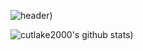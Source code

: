 ![header](https://capsule-render.vercel.app/api?type=Waving&color=D7BBF5&height=400&section=header&text=Welcome&fontColor=A076F9&fontSize=90&animation=blink&descSize=100&stroke=6528F7&&strokeWidth=3.82))

<!--<a href="클릭시 이동할 링크" target="_blank"><img src="https://img.shields.io/badge/문자-색코드?style=flat-square&logo=이미지 이름&logoColor=white"/></a>-->

<!--<img alt="unity" src ="https://img.shields.io/badge/메시지-색상코드.svg?&style=for-the-badge&logo=로고명&logoColor=로고컬러"/>-->

![cutlake2000's github stats](https://github-readme-stats.vercel.app/api?username=cutlake2000&show_icons=true&&theme=highcontrast))
